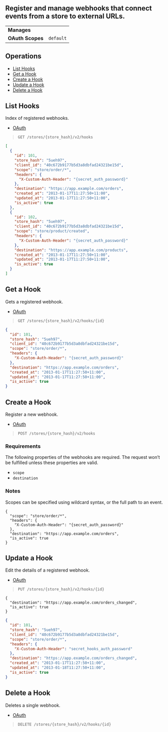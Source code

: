 ## Register and manage webhooks that connect events from a store to external URLs.

|||
|---|---|
| **Manages** |
| **OAuth Scopes** | `default`

## Operations

*   [List Hooks](#list-hooks)
*   [Get a Hook](#get-a-hook)
*   [Create a Hook](#create-a-hook)
*   [Update a Hook](#update-a-hook)
*   [Delete a Hook](#delete-a-hook)

## List Hooks

Index of registered webhooks.

*   [OAuth](#list-hooks-oauth)
>`GET /stores/{store_hash}/v2/hooks`

```json
[
  {
    "id": 101,
    "store_hash": "5ueh97",
    "client_id": "40c672b9177b5d3a8dbfad24321be15d",
    "scope": "store/order/*",
    "headers": {
      "X-Custom-Auth-Header": "{secret_auth_password}"
    },
    "destination": "https://app.example.com/orders",
    "created_at": "2013-01-17T11:27:50+11:00",
    "updated_at": "2013-01-17T11:27:50+11:00",
    "is_active": true
  },
  {
    "id": 102,
    "store_hash": "5ueh97",
    "client_id": "40c672b9177b5d3a8dbfad24321be15d",
    "scope": "store/product/created",
    "headers": {
      "X-Custom-Auth-Header": "{secret_auth_password}"
    },
    "destination": "https://app.example.com/products",
    "created_at": "2013-01-17T11:27:50+11:00",
    "updated_at": "2013-01-17T11:27:50+11:00",
    "is_active": true
  }
]
```

## Get a Hook

Gets a registered webhook.

*   [OAuth](#get-a-hook-oauth)
>`GET /stores/{store_hash}/v2/hooks/{id}`

```json
{
  "id": 101,
  "store_hash": "5ueh97",
  "client_id": "40c672b9177b5d3a8dbfad24321be15d",
  "scope": "store/order/*",
  "headers": {
    "X-Custom-Auth-Header": "{secret_auth_password}"
  },
  "destination": "https://app.example.com/orders",
  "created_at": "2013-01-17T11:27:50+11:00",
  "updated_at": "2013-01-17T11:27:50+11:00",
  "is_active": true
}
```

## Create a Hook

Register a new webhook.

*   [OAuth](#create-a-hook-oauth)
>`POST /stores/{store_hash}/v2/hooks`

### Requirements

The following properties of the webhooks are required. The request won’t be fulfilled unless these properties are valid.

*   `scope`
*   `destination`

### Notes

Scopes can be specified using wildcard syntax, or the full path to an event.

```curl
{
  "scope": "store/order/*",
  "headers": {
    "X-Custom-Auth-Header": "{secret_auth_password}"
  },
  "destination": "https://app.example.com/orders",
  "is_active": true
}
```

## Update a Hook

Edit the details of a registered webhook.

*   [OAuth](#update-a-hook-oauth)
>`PUT /stores/{store_hash}/v2/hooks/{id}`

```curl
{
  "destination": "https://app.example.com/orders_changed",
  "is_active": true
}
```

```json
{
  "id": 101,
  "store_hash": "5ueh97",
  "client_id": "40c672b9177b5d3a8dbfad24321be15d",
  "scope": "store/order/*",
  "headers": {
    "X-Custom-Auth-Header": "secret_hooks_auth_password"
  },
  "destination": "https://app.example.com/orders_changed",
  "created_at": "2013-01-17T11:27:50+11:00",
  "updated_at": "2013-01-18T11:27:50+11:00",
  "is_active": true
}
```

## Delete a Hook

Deletes a single webhook.

*   [OAuth](#delete-a-hook-oauth)
>`DELETE /stores/{store_hash}/v2/hooks/{id}`
